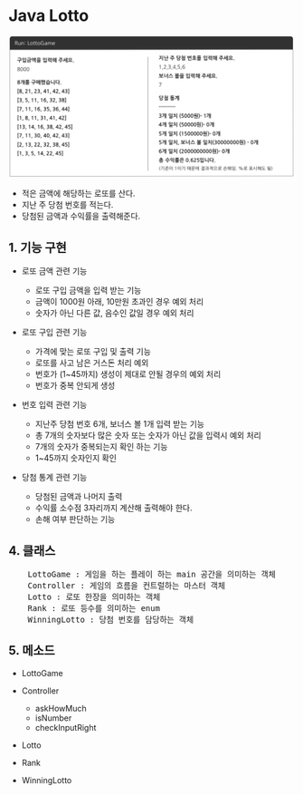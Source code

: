 # Java Lotto
![lottoExample](./src/img/lottoExample.png)

- 적은 금액에 해당하는 로또를 산다.
- 지난 주 당첨 번호를 적는다.
- 당첨된 금액과 수익률을 출력해준다.

## 1. 기능 구현

- 로또 금액 관련 기능

    - 로또 구입 금액을 입력 받는 기능
    - 금액이 1000원 아래, 10만원 초과인 경우 예외 처리
    - 숫자가 아닌 다른 값, 음수인 값일 경우 예외 처리

- 로또 구입 관련 기능

    - 가격에 맞는 로또 구입 및 출력 기능
    - 로또를 사고 남은 거스돈 처리 예외
    - 번호가 (1~45까지) 생성이 제대로 안될 경우의 예외 처리
    - 번호가 중복 안되게 생성

- 번호 입력 관련 기능

    - 지난주 당첨 번호 6개, 보너스 볼 1개 입력 받는 기능
    - 총 7개의 숫자보다 많은 숫자 또는 숫자가 아닌 값을 입력시 예외 처리
    - 7개의 숫자가 중복되는지 확인 하는 기능
    - 1~45까지 숫자인지 확인

- 당첨 통계 관련 기능

    - 당첨된 금액과 나머지 출력
    - 수익률 소수점 3자리까지 계산해 출력해야 한다.
    - 손해 여부 판단하는 기능

## 4. 클래스
<pre>
    LottoGame : 게임을 하는 플레이 하는 main 공간을 의미하는 객체
    Controller : 게임의 흐름을 컨트럴하는 마스터 객체
    Lotto : 로또 한장을 의미하는 객체
    Rank : 로또 등수를 의미하는 enum
    WinningLotto : 당첨 번호를 담당하는 객체
</pre>

## 5. 메소드
- LottoGame

- Controller
    - askHowMuch
    - isNumber
    - checkInputRight
- Lotto
- Rank
- WinningLotto
